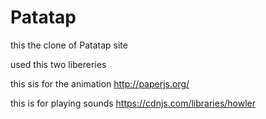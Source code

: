 # Patatap
this the clone of Patatap site

used this two libereries 

this sis for the animation
http://paperjs.org/

this is for playing sounds
https://cdnjs.com/libraries/howler
